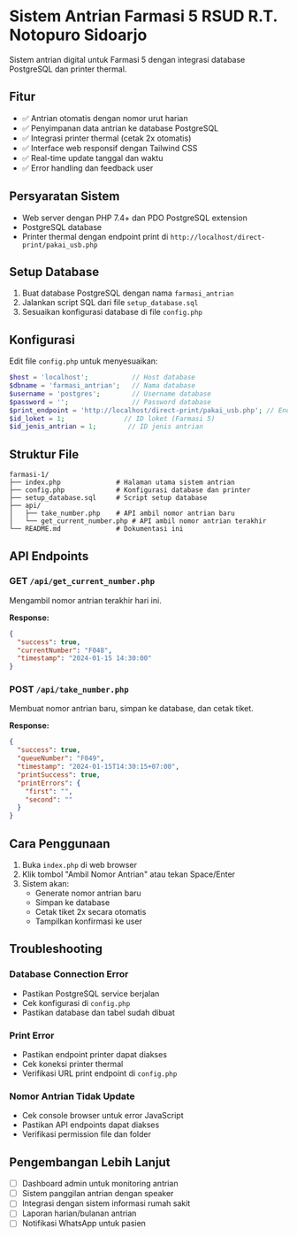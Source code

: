 # Sistem Antrian Farmasi 5 RSUD R.T. Notopuro Sidoarjo

Sistem antrian digital untuk Farmasi 5 dengan integrasi database PostgreSQL dan printer thermal.

## Fitur

- ✅ Antrian otomatis dengan nomor urut harian
- ✅ Penyimpanan data antrian ke database PostgreSQL
- ✅ Integrasi printer thermal (cetak 2x otomatis)
- ✅ Interface web responsif dengan Tailwind CSS
- ✅ Real-time update tanggal dan waktu
- ✅ Error handling dan feedback user

## Persyaratan Sistem

- Web server dengan PHP 7.4+ dan PDO PostgreSQL extension
- PostgreSQL database
- Printer thermal dengan endpoint print di `http://localhost/direct-print/pakai_usb.php`

## Setup Database

1. Buat database PostgreSQL dengan nama `farmasi_antrian`
2. Jalankan script SQL dari file `setup_database.sql`
3. Sesuaikan konfigurasi database di file `config.php`

## Konfigurasi

Edit file `config.php` untuk menyesuaikan:

```php
$host = 'localhost';           // Host database
$dbname = 'farmasi_antrian';   // Nama database
$username = 'postgres';        // Username database
$password = '';                // Password database
$print_endpoint = 'http://localhost/direct-print/pakai_usb.php'; // Endpoint printer
$id_loket = 1;               // ID loket (Farmasi 5)
$id_jenis_antrian = 1;        // ID jenis antrian
```

## Struktur File

```
farmasi-1/
├── index.php              # Halaman utama sistem antrian
├── config.php             # Konfigurasi database dan printer
├── setup_database.sql     # Script setup database
├── api/
│   ├── take_number.php    # API ambil nomor antrian baru
│   └── get_current_number.php # API ambil nomor antrian terakhir
└── README.md              # Dokumentasi ini
```

## API Endpoints

### GET `/api/get_current_number.php`
Mengambil nomor antrian terakhir hari ini.

**Response:**
```json
{
  "success": true,
  "currentNumber": "F048",
  "timestamp": "2024-01-15 14:30:00"
}
```

### POST `/api/take_number.php`
Membuat nomor antrian baru, simpan ke database, dan cetak tiket.

**Response:**
```json
{
  "success": true,
  "queueNumber": "F049",
  "timestamp": "2024-01-15T14:30:15+07:00",
  "printSuccess": true,
  "printErrors": {
    "first": "",
    "second": ""
  }
}
```

## Cara Penggunaan

1. Buka `index.php` di web browser
2. Klik tombol "Ambil Nomor Antrian" atau tekan Space/Enter
3. Sistem akan:
   - Generate nomor antrian baru
   - Simpan ke database
   - Cetak tiket 2x secara otomatis
   - Tampilkan konfirmasi ke user

## Troubleshooting

### Database Connection Error
- Pastikan PostgreSQL service berjalan
- Cek konfigurasi di `config.php`
- Pastikan database dan tabel sudah dibuat

### Print Error
- Pastikan endpoint printer dapat diakses
- Cek koneksi printer thermal
- Verifikasi URL print endpoint di `config.php`

### Nomor Antrian Tidak Update
- Cek console browser untuk error JavaScript
- Pastikan API endpoints dapat diakses
- Verifikasi permission file dan folder

## Pengembangan Lebih Lanjut

- [ ] Dashboard admin untuk monitoring antrian
- [ ] Sistem panggilan antrian dengan speaker
- [ ] Integrasi dengan sistem informasi rumah sakit
- [ ] Laporan harian/bulanan antrian
- [ ] Notifikasi WhatsApp untuk pasien